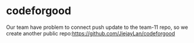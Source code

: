 # codeforgood
Our team have problem to connect push update to the team-11 repo, so we create another public repo:https://github.com/JiejayLan/codeforgood
